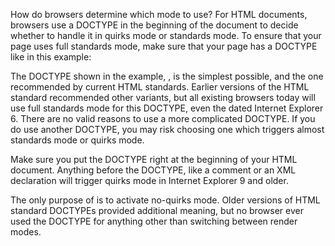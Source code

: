 How do browsers determine which mode to use?
For HTML documents, browsers use a DOCTYPE in the beginning of the document to decide whether to handle it in quirks mode or standards mode. 
To ensure that your page uses full standards mode, make sure that your page has a DOCTYPE like in this example:

<!DOCTYPE html>
<html lang="en">
  <head>
    <meta charset="UTF-8" />
    <title>Hello World!</title>
  </head>
  <body></body>
</html>

The DOCTYPE shown in the example, <!DOCTYPE html>, is the simplest possible, and the one recommended by current HTML standards. 
Earlier versions of the HTML standard recommended other variants, but all existing browsers today will use full standards mode for this DOCTYPE, 
even the dated Internet Explorer 6. There are no valid reasons to use a more complicated DOCTYPE. 
If you do use another DOCTYPE, you may risk choosing one which triggers almost standards mode or quirks mode.

Make sure you put the DOCTYPE right at the beginning of your HTML document. 
Anything before the DOCTYPE, like a comment or an XML declaration will trigger quirks mode in Internet Explorer 9 and older.

The only purpose of <!DOCTYPE html> is to activate no-quirks mode. 
Older versions of HTML standard DOCTYPEs provided additional meaning, but no browser ever used the DOCTYPE for anything other than switching between render modes.

